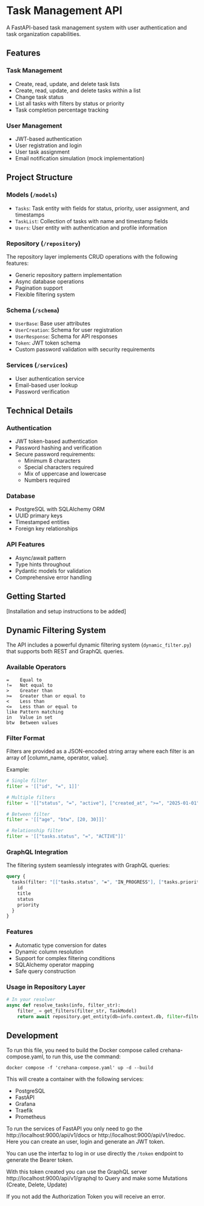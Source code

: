 # Task Management API

A FastAPI-based task management system with user authentication and task organization capabilities.

## Features

### Task Management
- Create, read, update, and delete task lists
- Create, read, update, and delete tasks within a list
- Change task status
- List all tasks with filters by status or priority
- Task completion percentage tracking

### User Management
- JWT-based authentication
- User registration and login
- User task assignment
- Email notification simulation (mock implementation)

## Project Structure

### Models (`/models`)
- `Tasks`: Task entity with fields for status, priority, user assignment, and timestamps
- `TaskList`: Collection of tasks with name and timestamp fields
- `Users`: User entity with authentication and profile information

### Repository (`/repository`)
The repository layer implements CRUD operations with the following features:
- Generic repository pattern implementation
- Async database operations
- Pagination support
- Flexible filtering system

### Schema (`/schema`)
- `UserBase`: Base user attributes
- `UserCreation`: Schema for user registration
- `UserResponse`: Schema for API responses
- `Token`: JWT token schema
- Custom password validation with security requirements

### Services (`/services`)
- User authentication service
- Email-based user lookup
- Password verification

## Technical Details

### Authentication
- JWT token-based authentication
- Password hashing and verification
- Secure password requirements:
  - Minimum 8 characters
  - Special characters required
  - Mix of uppercase and lowercase
  - Numbers required

### Database
- PostgreSQL with SQLAlchemy ORM
- UUID primary keys
- Timestamped entities
- Foreign key relationships

### API Features
- Async/await pattern
- Type hints throughout
- Pydantic models for validation
- Comprehensive error handling

## Getting Started

[Installation and setup instructions to be added]

## Dynamic Filtering System

The API includes a powerful dynamic filtering system (`dynamic_filter.py`) that supports both REST and GraphQL queries.

### Available Operators
```
=    Equal to
!=   Not equal to
>    Greater than
>=   Greater than or equal to
<    Less than
<=   Less than or equal to
like Pattern matching
in   Value in set
btw  Between values
```

### Filter Format
Filters are provided as a JSON-encoded string array where each filter is an array of [column_name, operator, value].

Example:
```python
# Single filter
filter = '[["id", "=", 1]]'

# Multiple filters
filter = '[["status", "=", "active"], ["created_at", ">=", "2025-01-01"]]'

# Between filter
filter = '[["age", "btw", [20, 30]]]'

# Relationship filter
filter = '[["tasks.status", "=", "ACTIVE"]]'
```

### GraphQL Integration
The filtering system seamlessly integrates with GraphQL queries:

```graphql
query {
  tasks(filter: "[["tasks.status", "=", "IN_PROGRESS"], ["tasks.priority", "=", "HIGH"]]") {
    id
    title
    status
    priority
  }
}
```

### Features
- Automatic type conversion for dates
- Dynamic column resolution
- Support for complex filtering conditions
- SQLAlchemy operator mapping
- Safe query construction

### Usage in Repository Layer
```python
# In your resolver
async def resolve_tasks(info, filter_str):
    filter_ = get_filters(filter_str, TaskModel)
    return await repository.get_entity(db=info.context.db, filter=filter_)
```



## Development

To run this file, you need to build the Docker compose called crehana-compose.yaml, to run this, use the command:
```shell
docker compose -f 'crehana-compose.yaml' up -d --build
```

This will create a container with the following services:
- PostgreSQL
- FastAPI
- Grafana
- Traefik
- Prometheus

To run the services of FastAPI you only need to go the http://localhost:9000/api/v1/docs or http://localhost:9000/api/v1/redoc.
Here you can create an user, login and generate an JWT token.

You can use the interfaz to log in or use directly the `/token` endpoint to generate the Bearer token.

With this token created you can use the GraphQL server http://localhost:9000/api/v1/graphql to Query and make some Mutations (Create, Delete, Update)

If you not add the Authorization Token you will receive an error.
